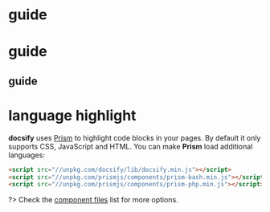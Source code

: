 # guide
# guide
##  guide


# language highlight

**docsify** uses [Prism](https://github.com/PrismJS/prism) to highlight code blocks in your pages. By default it only supports CSS, JavaScript and HTML. You can make **Prism** load additional languages:

```html
<script src="//unpkg.com/docsify/lib/docsify.min.js"></script>
<script src="//unpkg.com/prismjs/components/prism-bash.min.js"></script>
<script src="//unpkg.com/prismjs/components/prism-php.min.js"></script>
```

?> Check the [component files](https://github.com/PrismJS/prism/tree/gh-pages/components) list for more options.

